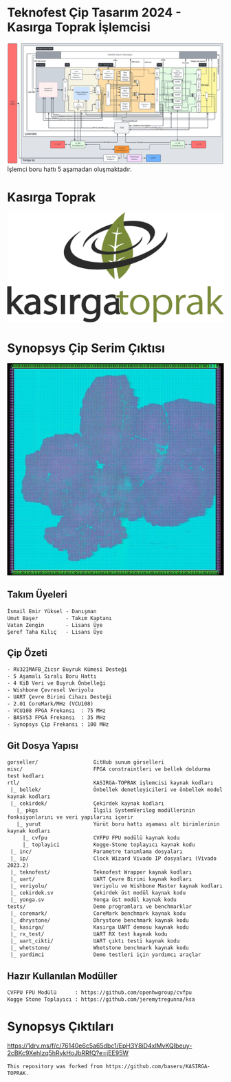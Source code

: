 # Teknofest Çip Tasarım 2024 - Kasırga Toprak İşlemcisi
<img src="gorseller/BORU_HATTI.png" width="550" alt="boru_hattı" >
İşlemci boru hattı 5 aşamadan oluşmaktadır.

# Kasırga Toprak

<img src="gorseller/toprak_logo.png" width="550">

# Synopsys Çip Serim Çıktısı

<img src="gorseller/synopsys_cikti.jpg" width="550">

## Takım Üyeleri
```
İsmail Emir Yüksel - Danışman
Umut Başer         - Takım Kaptanı
Vatan Zengin       - Lisans Üye
Şeref Taha Kılıç   - Lisans Üye
```

## Çip Özeti
```
- RV32IMAFB_Zicsr Buyruk Kümesi Desteği
- 5 Aşamalı Sıralı Boru Hattı
- 4 KiB Veri ve Buyruk Önbelleği
- Wishbone Çevresel Veriyolu
- UART Çevre Birimi Cihazı Desteği
- 2.01 CoreMark/MHz (VCU108)
- VCU108 FPGA Frekansı  : 75 MHz
- BASYS3 FPGA Frekansı  : 35 MHz
- Synopsys Çip Frekansı : 100 MHz
```

## Git Dosya Yapısı

```
gorseller/                  GitHub sunum görselleri
misc/                       FPGA constraintleri ve bellek doldurma test kodları
rtl/                        KASIRGA-TOPRAK işlemcisi kaynak kodları
 |_ bellek/                 Önbellek denetleyicileri ve önbellek model kaynak kodları
 |_ cekirdek/               Çekirdek kaynak kodları
   |_ pkgs                  İlgili SystemVerilog modüllerinin fonksiyonlarını ve veri yapılarını içerir
   |_ yurut                 Yürüt boru hattı aşaması alt birimlerinin kaynak kodları
     |_ cvfpu               CVFPU FPU modülü kaynak kodu
     |_ toplayici           Kogge-Stone toplayıcı kaynak kodu
 |_ inc/                    Parametre tanımlama dosyaları
 |_ ip/                     Clock Wizard Vivado IP dosyaları (Vivado 2023.2)
 |_ teknofest/              Teknofest Wrapper kaynak kodları
 |_ uart/                   UART Çevre Birimi kaynak kodları
 |_ veriyolu/               Veriyolu ve Wishbone Master kaynak kodları
 |_ cekirdek.sv             Çekirdek üst modül kaynak kodu
 |_ yonga.sv                Yonga üst modül kaynak kodu
tests/                      Demo programları ve benchmarklar
 |_ coremark/               CoreMark benchmark kaynak kodu
 |_ dhrystone/              Dhrystone benchmark kaynak kodu            
 |_ kasirga/                Kasırga UART demosu kaynak kodu              
 |_ rx_test/                UART RX test kaynak kodu
 |_ uart_cikti/             UART çıktı testi kaynak kodu
 |_ whetstone/              Whetstone benchmark kaynak kodu
 |_ yardimci                Demo testleri için yardımcı araçlar
```

## Hazır Kullanılan Modüller

```
CVFPU FPU Modülü      : https://github.com/openhwgroup/cvfpu
Kogge Stone Toplayıcı : https://github.com/jeremytregunna/ksa
```

# Synopsys Çıktıları
https://1drv.ms/f/c/76140e6c5a65dbc1/EpH3Y8iD4xlMvKQIbeuy-2cBKc9XehIzq5hRykHoJbRRfQ?e=jEE95W


```
This repository was forked from https://github.com/baseru/KASIRGA-TOPRAK.
```